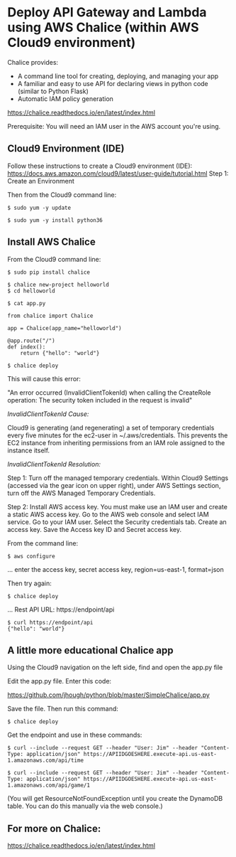 
# Deploy API Gateway and Lambda using AWS Chalice (within AWS Cloud9 environment)

Chalice provides:
* A command line tool for creating, deploying, and managing your app
* A familiar and easy to use API for declaring views in python code (similar to Python Flask)
* Automatic IAM policy generation

https://chalice.readthedocs.io/en/latest/index.html

Prerequisite: You will need an IAM user in the AWS account you're using.



## Cloud9 Environment (IDE)

Follow these instructions to create a Cloud9 environment (IDE):
https://docs.aws.amazon.com/cloud9/latest/user-guide/tutorial.html
Step 1: Create an Environment

Then from the Cloud9 command line:

```
$ sudo yum -y update

$ sudo yum -y install python36
```


## Install AWS Chalice

From the Cloud9 command line:

```
$ sudo pip install chalice

$ chalice new-project helloworld
$ cd helloworld

$ cat app.py

from chalice import Chalice

app = Chalice(app_name="helloworld")

@app.route("/")
def index():
    return {"hello": "world"}

$ chalice deploy
```

This will cause this error:

"An error occurred (InvalidClientTokenId) when calling the CreateRole operation: The security token included in the request is invalid"

*InvalidClientTokenId Cause:*

Cloud9 is generating (and regenerating) a set of temporary credentials every five minutes for the ec2-user in ~/.aws/credentials. This prevents the EC2 instance from inheriting permissions from an IAM role assigned to the instance itself.

*InvalidClientTokenId Resolution:*

Step 1: Turn off the managed temporary credentials.
Within Cloud9 Settings (accessed via the gear icon on upper right), under AWS Settings section, turn off the AWS Managed Temporary Credentials.

Step 2: Install AWS access key.
You must make use an IAM user and create a static AWS access key.
Go to the AWS web console and select IAM service. Go to your IAM user. Select the Security credentials tab. Create an access key. Save the Access key ID and Secret access key.

From the command line:

```
$ aws configure
```
... enter the access key, secret access key, region=us-east-1, format=json

Then try again:
```
$ chalice deploy
```
...
Rest API URL: https://endpoint/api

```
$ curl https://endpoint/api
{"hello": "world"}
```


## A little more educational Chalice app

Using the Cloud9 navigation on the left side, find and open the app.py file

Edit the app.py file. Enter this code:

https://github.com/jhough/python/blob/master/SimpleChalice/app.py

Save the file. Then run this command:

```
$ chalice deploy
```

Get the endpoint and use in these commands:

```
$ curl --include --request GET --header "User: Jim" --header "Content-Type: application/json" https://APIIDGOESHERE.execute-api.us-east-1.amazonaws.com/api/time

$ curl --include --request GET --header "User: Jim" --header "Content-Type: application/json" https://APIIDGOESHERE.execute-api.us-east-1.amazonaws.com/api/game/1
```
(You will get ResourceNotFoundException until you create the DynamoDB table. You can do this manually via the web console.)



## For more on Chalice:

https://chalice.readthedocs.io/en/latest/index.html

